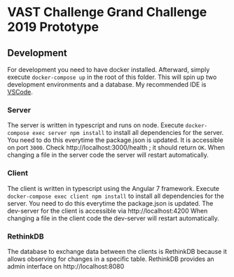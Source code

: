 # VAST Challenge Grand Challenge 2019 Prototype

## Development

For development you need to have docker installed.
Afterward, simply execute `docker-compose up` in the root of this folder.
This will spin up two development environments and a database.
My recommended IDE is [VSCode](https://code.visualstudio.com/).

### Server

The server is written in typescript and runs on node.
Execute `docker-compose exec server npm install` to install all dependencies for the server. You need to do this everytime the package.json is updated.
It is accessible on port `3000`. Check http://localhost:3000/health ; it should return `OK`.
When changing a file in the server code the server will restart automatically.

### Client

The client is written in typescript using the Angular 7 framework.
Execute `docker-compose exec client npm install` to install all dependencies for the server. You need to do this everytime the package.json is updated.
The dev-server for the client is accessible via http://localhost:4200
When changing a file in the client code the dev-server will restart automatically.

### RethinkDB

The database to exchange data between the clients is RethinkDB because it allows observing for changes in a specific table.
RethinkDB provides an admin interface on http://localhost:8080
